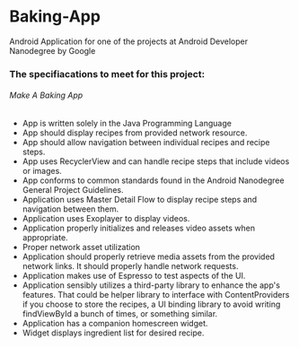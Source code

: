 # Baking-App
Android Application for one of the projects at Android Developer Nanodegree by Google

<h3>The specifiacations to meet for this project: </h3>

<h6>Make A Baking App</h6>

<ul>
<li>App is written solely in the Java Programming Language</li>

<li>App should display recipes from provided network resource.</li>

<li>App should allow navigation between individual recipes and recipe steps.</li>

<li>App uses RecyclerView and can handle recipe steps that include videos or images.</li>

<li>App conforms to common standards found in the Android Nanodegree General Project Guidelines.</li>

<li>Application uses Master Detail Flow to display recipe steps and navigation between them.</li>

<li>Application uses Exoplayer to display videos.</li>

<li>Application properly initializes and releases video assets when appropriate.</li>

<li>Proper network asset utilization</li>

<li>Application should properly retrieve media assets from the provided network links. It should properly handle network requests.</li>

<li>Application makes use of Espresso to test aspects of the UI.</li>

<li>Application sensibly utilizes a third-party library to enhance the app's features. That could be helper library to interface with ContentProviders if you choose to store the recipes, a UI binding library to avoid writing findViewById a bunch of times, or something similar.</li>

<li>Application has a companion homescreen widget.</li>

<li>Widget displays ingredient list for desired recipe.</li>
</ul>
</ br>
